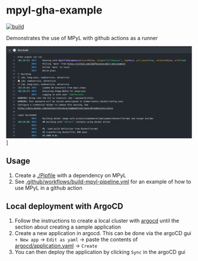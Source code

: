 # mpyl-gha-example
[![build](https://github.com/SamTheisens/mpyl-gha-example/actions/workflows/build-mpyl-pipeline.yml/badge.svg)](https://github.com/SamTheisens/mpyl-gha-example/actions/workflows/build-mpyl-pipeline.yml)

Demonstrates the use of MPyL with github actions as a runner

![run](documentation/build-run.png)]

## Usage

1. Create a [./Pipfile](./Pipfile) with a dependency on MPyL
2. See [.github/workflows/build-mpyl-pipeline.yml](.github/workflows/build-mpyl-pipeline.yml) for an example of how to use MPyL in a github action

## Local deployment with ArgoCD

1. Follow the instructions to create a local cluster with [argocd](https://www.sokube.io/en/blog/gitops-on-a-laptop-with-k3d-and-argocd-en) until the section about 
   creating a sample application
2. Create a new application in argocd.
   This can be done via the argoCD gui `+ New app` -> `Edit as yaml` -> paste the contents of [argocd/application.yaml](argocd/application.yaml) -> `Create`
3. You can then deploy the application by clicking `Sync` in the argoCD gui